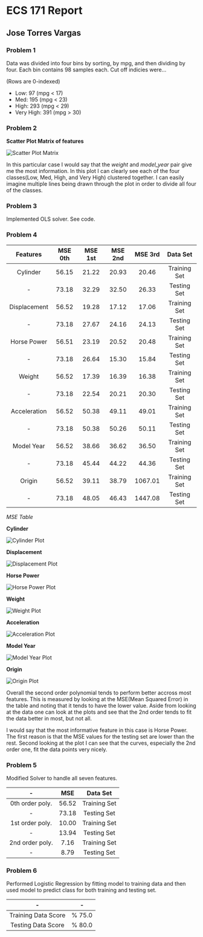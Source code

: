 # ECS 171 Report

## Jose Torres Vargas

### Problem 1

Data was divided into four bins by sorting, by mpg, and then dividing by four.
Each bin contains 98 samples each. Cut off indicies were... 

(Rows are 0-indexed)
* Low: 97 (mpg < 17)
* Med: 195 (mpg < 23)
* High: 293 (mpg < 29)
* Very High: 391 (mpg > 30)

### Problem 2

**Scatter Plot Matrix of features**

![Scatter Plot Matrix](https://github.com/joser1996/ECS171/blob/master/ScatterPlotMat.PNG "Scatter Matrix")

In this particular case I would say that the *weight* and *model_year* pair
give me the most information. In this plot I can clearly see each of the
four classes(Low, Med, High, and Very High) clustered together. I can
easily imagine multiple lines being drawn through the plot in order to divide
all four of the classes.

### Problem 3
Implemented OLS solver. See code.

### Problem 4

| Features | MSE 0th | MSE 1st | MSE 2nd | MSE 3rd | Data Set |
|:--------:|:-------:|:-------:|:-------:|:-------:|:--------:|
|Cylinder | 56.15 | 21.22 | 20.93 | 20.46 | Training Set|
|-| 73.18 | 32.29 | 32.50 | 26.33 | Testing Set |
|Displacement| 56.52 | 19.28 | 17.12 | 17.06 | Training Set|
|-| 73.18 | 27.67 | 24.16 | 24.13 | Testing Set|
|Horse Power| 56.51 | 23.19 | 20.52 | 20.48 | Training Set|
|-|73.18 | 26.64 | 15.30 | 15.84 | Testing Set|
|Weight | 56.52 | 17.39 | 16.39 | 16.38 | Training Set|
|-| 73.18 | 22.54 | 20.21 | 20.30 | Testing Set|
|Acceleration| 56.52 | 50.38 | 49.11 | 49.01 | Training Set|
|-| 73.18 | 50.38 | 50.26 | 50.11 | Testing Set|
|Model Year| 56.52 | 38.66 | 36.62 | 36.50 | Training Set|
|-| 73.18 | 45.44 | 44.22 |44.36 | Testing Set|
|Origin| 56.52 | 39.11 | 38.79 | 1067.01 |Training Set|
|-| 73.18 | 48.05 | 46.43 | 1447.08 | Testing Set|
*MSE Table*

**Cylinder** 

![Cylinder Plot](https://github.com/joser1996/ECS171/blob/master/cylinders_plot.PNG)

**Displacement** 

![Displacement Plot](https://github.com/joser1996/ECS171/blob/master/displacement_plot.PNG)

**Horse Power** 

![Horse Power Plot](https://github.com/joser1996/ECS171/blob/master/HP_plot.PNG)

**Weight** 

![Weight Plot](https://github.com/joser1996/ECS171/blob/master/weight_plot.PNG)

**Acceleration** 

![Acceleration Plot](https://github.com/joser1996/ECS171/blob/master/acc_plot.PNG)

**Model Year** 

![Model Year Plot](https://github.com/joser1996/ECS171/blob/master/year_plot.PNG)

**Origin** 

![Origin Plot](https://github.com/joser1996/ECS171/blob/master/origin_plot.PNG)

Overall the second order  polynomial tends to perform better accross most
features. This is measured by looking at the MSE(Mean Squared Error) in the
table and noting that it tends to have the lower value. Aside from looking at
the data one can look at the plots and see that the 2nd order tends to fit 
the data better in most, but not all. 

I would say that the most informative feature in this case is Horse Power.
The first reason is that the MSE values for the testing set are lower than
the rest. Second looking at the plot I can see that the curves, especially
the 2nd order one, fit the data points very nicely.

### Problem 5

Modified Solver to handle all seven features.


| - | MSE |Data Set|
|:--------:|:-------:|:-------:|
|0th order poly.| 56.52 | Training Set|
|- | 73.18 | Testing Set|Testing Set|
|1st order poly.| 10.00 |Training Set|
|-| 13.94 | Testing Set|
|2nd order poly.| 7.16 | Training Set|
|-| 8.79 | Testing Set|


### Problem 6
Performed Logistic Regression by fitting model to training data and then used
model to predict class for both training and testing set.

|-|-|
|:---:|:---:|
|Training Data Score| % 75.0 |
|Testing Data Score| % 80.0

